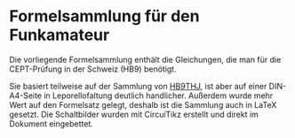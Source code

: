 Formelsammlung für den Funkamateur
==================================

Die vorliegende Formelsammlung enthält die Gleichungen, die man für die CEPT-Prüfung in der Schweiz (HB9) benötigt.

Sie basiert teilweise auf der Sammlung von [HB9THJ](www.hb9thj.ch/P01/Info/Formel.pdf), ist aber auf einer DIN-A4-Seite 
in Leporellofaltung deutlich handlicher. Außerdem wurde mehr Wert auf den Formelsatz gelegt, deshalb ist die Sammlung auch in
LaTeX gesetzt. Die Schaltbilder wurden mit CircuiTikz erstellt und direkt im Dokument eingebettet.

